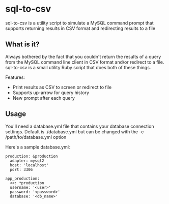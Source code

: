 # sql-to-csv

sql-to-csv is a utility script to simulate a MySQL command prompt that supports returning results in CSV format and redirecting results to a file

## What is it?

Always bothered by the fact that you couldn't return the results of a query from the MySQL command line client in CSV format and/or redirect to a file. 
sql-to-csv is a small utility Ruby script that does both of these things.

Features:
- Print results as CSV to screen or redirect to file
- Supports up-arrow for query history
- New prompt after each query

## Usage

You'll need a database.yml file that contains your database connection settings.
Default is ./database.yml but can be changed with the -c /path/to/database.yml option

Here's a sample database.yml:

    production: &production
      adapter: mysql2
      host: 'localhost'
      port: 3306

    app_production:
      <<: *production
      username: '<user>'
      password: '<password>'
      database: '<db_name>'


